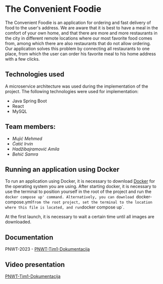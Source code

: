 # The Convenient Foodie

The Convenient Foodie is an application for ordering and fast delivery of food to the user's address. We are aware that it is best to have a meal in the comfort of your own home, and that there are more and more restaurants in the city in different remote locations where our most favorite food comes from, among which there are also restaurants that do not allow ordering. Our application solves this problem by connecting all restaurants to one place, from which the user can order his favorite meal to his home address with a few clicks.

## Technologies used
A microservice architecture was used during the implementation of the project. The following technologies were used for implementation:
- Java Spring Boot
- React
- MySQL

## Team members:
*	*Mujić Mehmed*
*	*Ćatić Irvin*
*	*Hadžibajramović Amila*
*	*Behić Samra*

## Running an application using Docker
To run an application using Docker, it is necessary to download [Docker](https://www.docker.com) for the operating system you are using. After starting docker, it is necessary to use the terminal to position yourself in the root of the project and run the `docker compose up' command. Alternatively, you can download `docker-compose.yml` from the root project, set the terminal to the location where this file is located, and run `docker compose up`.

At the first launch, it is necessary to wait a certain time until all images are downloaded.

## Documentation
PNWT-2023 - [PNWT-Tim1-Dokumentacija](https://drive.google.com/drive/folders/1c-2JFAH6VcxvNkYe4_qD5xVJCudUtzj3)

## Video presentation
[PNWT-Tim1-Dokumentacija](https://drive.google.com/drive/u/0/folders/1jVlAXzam1ly9xAUcGLTPF9fOPJ9BjNIJ?fbclid=IwAR0yGr90iJfHMvpBjk2EQO8nfTtiPsHwMS7W5zk6XxEzW_EaZ21qFZMe_LY)
